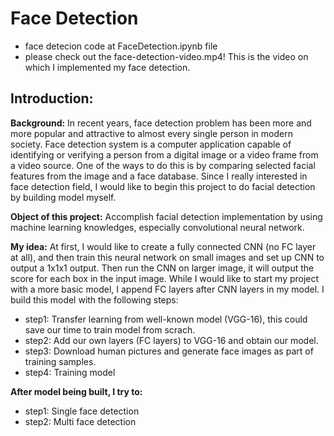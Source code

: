 # Face Detection
- face detecion code at FaceDetection.ipynb file
- please check out the face-detection-video.mp4! This is the video on which I implemented my face detection.

## Introduction:
**Background:** 
In recent years, face detection problem has been more and more popular and attractive to almost every single person in modern society. Face detection system is a computer application capable of identifying or verifying a person from a digital image or a video frame from a video source. One of the ways to do this is by comparing selected facial features from the image and a face database. Since I really interested in face detection field, I would like to begin this project to do facial detection by building model myself.

**Object of this project:** 
Accomplish facial detection implementation by using machine learning knowledges, especially convolutional neural network.

**My idea:**
At first, I would like to create a fully connected CNN (no FC layer at all), and then train this neural network on small images and set up CNN to output a 1x1x1 output. Then run the CNN on larger image, it will output the score for each box in the input image. While I would like to start my project with a more basic model, I append FC layers after CNN layers in my model. I build this model with the following steps:

- step1: Transfer learning from well-known model (VGG-16), this could save our time to train model from scrach.
- step2: Add our own layers (FC layers) to VGG-16 and obtain our model.
- step3: Download human pictures and generate face images as part of training samples.
- step4: Training model

**After model being built, I try to:**
- step1: Single face detection
- step2: Multi face detection
